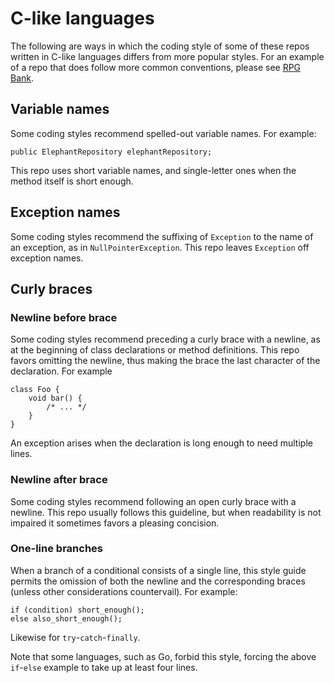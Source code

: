 # C-like languages

The following are ways in which the coding style of some
of these repos written in C-like languages differs from
more popular styles. For an example of a repo that does
follow more common conventions, please see
[RPG Bank](https://github.com/kirkiano/rpg-bank-spring).


## Variable names

Some coding styles recommend spelled-out variable names. For example:
```
public ElephantRepository elephantRepository;
```
This repo uses short variable names, and single-letter ones when
the method itself is short enough.


## Exception names

Some coding styles recommend the suffixing
of `Exception` to the name of an exception, as in `NullPointerException`.
This repo leaves `Exception` off  exception names.


## Curly braces

### Newline before brace

Some coding styles recommend preceding a curly brace with a newline,
as at the beginning of class declarations or method definitions.
This repo favors omitting the newline, thus making the brace the last
character of the declaration. For example
```
class Foo {
    void bar() {
        /* ... */
    }
}
```
An exception arises when the declaration is long enough to
need multiple lines.

### Newline after brace

Some coding styles recommend following an open curly brace with
a newline. This repo usually follows this guideline, but when readability
is not impaired it sometimes favors a pleasing concision.

### One-line branches

When a branch of a conditional consists of a single line, this
style guide permits the omission of both the newline and the
corresponding braces (unless other considerations countervail).
For example:
```
if (condition) short_enough();
else also_short_enough();
```
Likewise for `try`-`catch`-`finally`.

Note that some languages, such as Go, forbid this style, forcing
the above `if`-`else` example to take up at least four lines.
